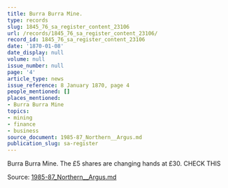 ```yaml
---
title: Burra Burra Mine.
type: records
slug: 1845_76_sa_register_content_23106
url: /records/1845_76_sa_register_content_23106/
record_id: 1845_76_sa_register_content_23106
date: '1870-01-08'
date_display: null
volume: null
issue_number: null
page: '4'
article_type: news
issue_reference: 8 January 1870, page 4
people_mentioned: []
places_mentioned:
- Burra Burra Mine
topics:
- mining
- finance
- business
source_document: 1985-87_Northern__Argus.md
publication_slug: sa-register
---
```


Burra Burra Mine.  The £5 shares are changing hands at £30.  CHECK THIS

Source: [1985-87_Northern__Argus.md](/downloads/markdown/1985-87_Northern__Argus.md)

